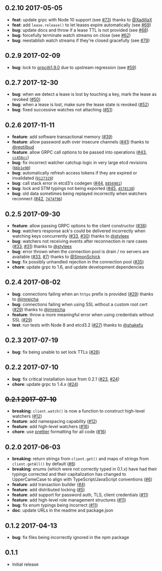 ## 0.2.10 2017-05-05

 - **feat**: update grpc with Node 10 support (see [#73](https://github.com/mixer/etcd3/pulls/73)) thanks to [@XadillaX](https://github.com/XadillaX)
 - **feat**: add `lease.release()` to let leases expire automatically (see [#69](https://github.com/mixer/etcd3/issues/69))
 - **bug**: update docs and throw if a lease TTL is not provided (see [#68](https://github.com/mixer/etcd3/issues/68))
 - **bug**: forcefully terminate watch streams on close (see [#62](https://github.com/mixer/etcd3/issues/62))
 - **bug**: reestablish watch streams if they're closed gracefully (see [#79](https://github.com/mixer/etcd3/issues/79))

## 0.2.9 2017-02-09

 - **bug**: lock to grpc@1.9.0 due to upstream regression (see [#59](https://github.com/mixer/etcd3/issues/59))

## 0.2.7 2017-12-30

 - **bug**: when we detect a lease is lost by touching a key, mark the lease as revoked ([#50](https://github.com/mixer/etcd3/pull/50))
 - **bug**: when a lease is lost, make sure the lease state is revoked ([#52](https://github.com/mixer/etcd3/pull/52))
 - **bug**: fixed successive watches not attaching ([#51](https://github.com/mixer/etcd3/pull/51))

## 0.2.6 2017-11-11

 - **feature**: add software transactional memory ([#39](https://github.com/mixer/etcd3/pull/39))
 - **feature**: allow password auth over insecure channels ([#41](https://github.com/mixer/etcd3/pull/41)) thanks to [@reptilbud](https://github.com/reptilbud)
 - **feature**: allow GRPC call options to be passed into operations ([#43](https://github.com/mixer/etcd3/issues/43), [`cc456cc`](https://github.com/mixer/etcd3/commit/cc456cc))
  - **bug**: fix incorrect watcher catchup logic in very large etcd revisions ([`66b1e90`](https://github.com/mixer/etcd3/commit/66b1e9050bb03f8d8760b07d7764529a262ccb0b))
  - **bug**: automatically refresh access tokens if they are expired or invalidated ([`9127329`](https://github.com/mixer/etcd3/commit/9127329963042693a60a8e3568c0230937ccc952))
  - **bug**: call stack error in etcd3's codegen ([#44](https://github.com/mixer/etcd3/issues/44), [`8856981`](https://github.com/mixer/etcd3/commit/8856981))
  - **bug**: lock and STM typings not being exported ([#45](https://github.com/mixer/etcd3/issues/45), [`4578138`](https://github.com/mixer/etcd3/commit/4578138))
  - **bug**: old data sometimes being replayed incorrectly when watchers reconnect ([#42](https://github.com/mixer/etcd3/issues/42), [`7474f96`](https://github.com/mixer/etcd3/commit/7474f96))

## 0.2.5 2017-09-30

 - **feature**: allow passing GRPC options to the client constructor ([#36](https://github.com/mixer/etcd3/issues/36))
 - **bug**: watchers response ack's could be delivered incorrectly when watching keys concurrently ([#33](https://github.com/mixer/etcd3/pull/33), [#30](https://github.com/mixer/etcd3/issues/30)) thanks to [@styleex](https://github.com/styleex)
 - **bug**: watchers not receiving events after reconnection in rare cases ([#33](https://github.com/mixer/etcd3/pull/33), [#31](https://github.com/mixer/etcd3/issues/31)) thanks to [@styleex](https://github.com/styleex)
 - **bug**: error thrown when the connection pool is drain / no servers are available ([#33](https://github.com/mixer/etcd3/pull/33), [#7](https://github.com/mixer/etcd3/issues/7)) thanks to [@SimonSchick](https://github.com/SimonSchick)
 - **bug**: fix possibly unhandled rejection in the connection pool ([#35](https://github.com/mixer/etcd3/issues/35))
 - **chore**: update grpc to 1.6, and update development dependencies

## 0.2.4 2017-08-02

 - **bug**: connections failing when an `https` prefix is provided ([#29](https://github.com/mixer/etcd3/pull/29)) thanks to [@jmreicha](https://github.com/jmreicha)
 - **bug**: connections failing when using SSL without a custom root cert ([#29](https://github.com/mixer/etcd3/pull/29)) thanks to [@jmreicha](https://github.com/jmreicha)
 - **feature**: throw a more meaningful error when using credentials without SSL ([#29](https://github.com/mixer/etcd3/pull/29))
 - **test**: run tests with Node 8 and etcd3.2 ([#27](https://github.com/mixer/etcd3/pull/27)) thanks to [@shakefu](https://github.com/shakefu)

## 0.2.3 2017-07-19

 - **bug**: fix being unable to set lock TTLs ([#26](https://github.com/mixer/etcd3/pull/26))

## 0.2.2 2017-07-10

 - **bug**: fix critical installation issue from 0.2.1 ([#23](https://github.com/mixer/etcd3/issues/23), [#24](https://github.com/mixer/etcd3/pull/24))
 - **chore**: update grpc to 1.4.x ([#24](https://github.com/mixer/etcd3/pull/24))

## ~~0.2.1 2017-07-10~~

 - **breaking**: `client.watch()` is now a function to construct high-level watchers ([#12](https://github.com/mixer/etcd3/pull/12))
 - **feature**: add namespacing capability ([#12](https://github.com/mixer/etcd3/pull/12))
 - **feature**: add high-level watchers ([#16](https://github.com/mixer/etcd3/pull/16))
 - **chore**: use [prettier](https://github.com/prettier/prettier) formatting for all code ([#16](https://github.com/mixer/etcd3/pull/18))

## 0.2.0 2017-06-03

 - **breaking**: return strings from `client.get()` and maps of strings from `client.getAll()` by default ([#6](https://github.com/mixer/etcd3/pull/6))
 - **breaking**: enums (which were not correctly typed in 0.1.x) have had their typings corrected and their capitalization has changed to UpperCameCase to align with TypeScript/JavaScript conventions ([#6](https://github.com/mixer/etcd3/pull/6))
 - **feature**: add transaction builder ([#4](https://github.com/mixer/etcd3/pull/4))
 - **feature**: add distributed locking ([#5](https://github.com/mixer/etcd3/pull/5))
 - **feature**: add support for password auth, TLS, client credentials ([#11](https://github.com/mixer/etcd3/pull/11))
 - **feature**: add high-level role management structures ([#11](https://github.com/mixer/etcd3/pull/11))
 - **bug**: fix enum typings being incorrect ([#11](https://github.com/mixer/etcd3/pull/11))
 - **doc**: update URLs in the readme and package.json

## 0.1.2 2017-04-13

 - **bug**: fix files being incorrectly ignored in the npm package

## 0.1.1

 - Initial release
